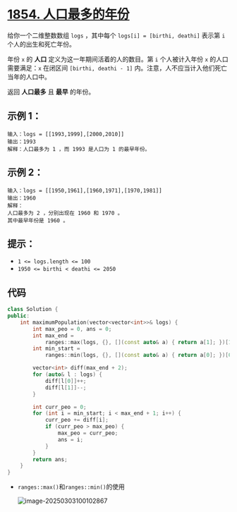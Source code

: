 # [1854. 人口最多的年份](https://leetcode.cn/problems/maximum-population-year/)

给你一个二维整数数组 `logs` ，其中每个 `logs[i] = [birthi, deathi]` 表示第 `i` 个人的出生和死亡年份。

年份 `x` 的 **人口** 定义为这一年期间活着的人的数目。第 `i` 个人被计入年份 `x` 的人口需要满足：`x` 在闭区间 `[birthi, deathi - 1]` 内。注意，人不应当计入他们死亡当年的人口中。

返回 **人口最多** 且 **最早** 的年份。 

## **示例 1：**

```
输入：logs = [[1993,1999],[2000,2010]]
输出：1993
解释：人口最多为 1 ，而 1993 是人口为 1 的最早年份。
```

## **示例 2：**

```
输入：logs = [[1950,1961],[1960,1971],[1970,1981]]
输出：1960
解释： 
人口最多为 2 ，分别出现在 1960 和 1970 。
其中最早年份是 1960 。
```

## **提示：**

- `1 <= logs.length <= 100`
- `1950 <= birthi < deathi <= 2050`

## 代码

```cpp
class Solution {
public:
    int maximumPopulation(vector<vector<int>>& logs) {
        int max_peo = 0, ans = 0;
        int max_end =
            ranges::max(logs, {}, [](const auto& a) { return a[1]; })[1];
        int min_start =
            ranges::min(logs, {}, [](const auto& a) { return a[0]; })[0];

        vector<int> diff(max_end + 2);
        for (auto& l : logs) {
            diff[l[0]]++;
            diff[l[1]]--;
        }

        int curr_peo = 0;
        for (int i = min_start; i < max_end + 1; i++) {
            curr_peo += diff[i];
            if (curr_peo > max_peo) {
                max_peo = curr_peo;
                ans = i;
            }
        }
        return ans;
    }
}
```

- `ranges::max()`和`ranges::min()`的使用

  ![image-20250303100102867](https://gitee.com/chen-houchao/images/raw/master/img/20250303100102961.png)